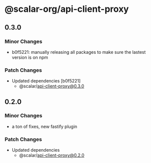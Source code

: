 # @scalar-org/api-client-proxy

## 0.3.0

### Minor Changes

- b0f5221: manually releasing all packages to make sure the lastest version is on npm

### Patch Changes

- Updated dependencies [b0f5221]
  - @scalar/api-client-proxy@0.3.0

## 0.2.0

### Minor Changes

- a ton of fixes, new fastify plugin

### Patch Changes

- Updated dependencies
  - @scalar/api-client-proxy@0.2.0
